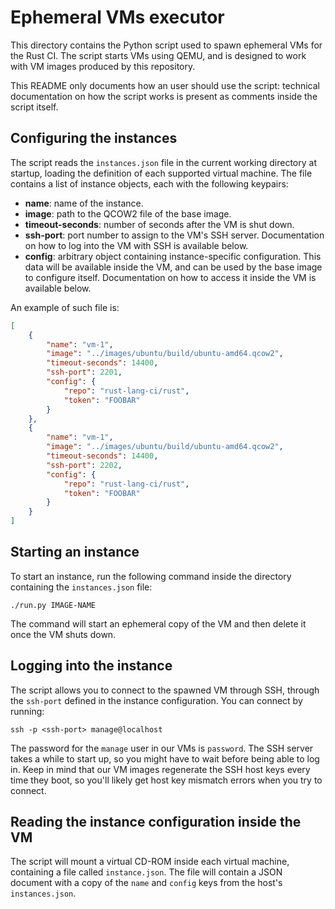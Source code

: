 # Ephemeral VMs executor

This directory contains the Python script used to spawn ephemeral VMs for the
Rust CI. The script starts VMs using QEMU, and is designed to work with VM
images produced by this repository.

This README only documents how an user should use the script: technical
documentation on how the script works is present as comments inside the script
itself.

## Configuring the instances

The script reads the `instances.json` file in the current working directory at
startup, loading the definition of each supported virtual machine. The file
contains a list of instance objects, each with the following keypairs:

* **name**: name of the instance.
* **image**: path to the QCOW2 file of the base image.
* **timeout-seconds**: number of seconds after the VM is shut down.
* **ssh-port**: port number to assign to the VM's SSH server. Documentation on
  how to log into the VM with SSH is available below.
* **config**: arbitrary object containing instance-specific configuration. This
  data will be available inside the VM, and can be used by the base image to
  configure itself. Documentation on how to access it inside the VM is
  available below.

An example of such file is:

```json
[
    {
        "name": "vm-1",
        "image": "../images/ubuntu/build/ubuntu-amd64.qcow2",
        "timeout-seconds": 14400,
        "ssh-port": 2201,
        "config": {
            "repo": "rust-lang-ci/rust",
            "token": "FOOBAR"
        }
    },
    {
        "name": "vm-1",
        "image": "../images/ubuntu/build/ubuntu-amd64.qcow2",
        "timeout-seconds": 14400,
        "ssh-port": 2202,
        "config": {
            "repo": "rust-lang-ci/rust",
            "token": "FOOBAR"
        }
    }
]
```

## Starting an instance

To start an instance, run the following command inside the directory containing
the `instances.json` file:

```
./run.py IMAGE-NAME
```

The command will start an ephemeral copy of the VM and then delete it once the
VM shuts down.

## Logging into the instance

The script allows you to connect to the spawned VM through SSH, through the
`ssh-port` defined in the instance configuration. You can connect by running:

```
ssh -p <ssh-port> manage@localhost
```

The password for the `manage` user in our VMs is `password`. The SSH server
takes a while to start up, so you might have to wait before being able to log
in. Keep in mind that our VM images regenerate the SSH host keys every time
they boot, so you'll likely get host key mismatch errors when you try to
connect.

## Reading the instance configuration inside the VM

The script will mount a virtual CD-ROM inside each virtual machine, containing
a file called `instance.json`. The file will contain a JSON document with a
copy of the `name` and `config` keys from the host's `instances.json`.
